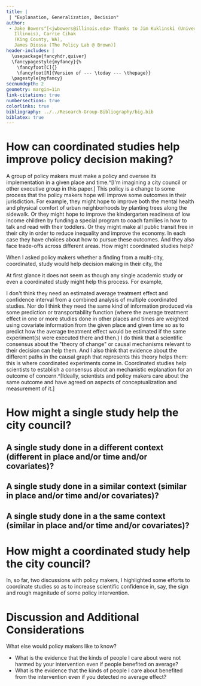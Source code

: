```yaml
---
title: |
 | "Explanation, Generalization, Decision"
author:
 - Jake Bowers^[<jwbowers@illinois.edu> Thanks to Jim Kuklinski (University of
   Illinois), Carrie Cihak
   (King County, WA),
   James Diossa (The Policy Lab @ Brown)]
header-includes: |
  \usepackage{fancyhdr,quiver}
  \fancypagestyle{myfancy}{%
    \fancyfoot[C]{}
    \fancyfoot[R]{Version of --- \today --- \thepage}}
  \pagestyle{myfancy}
secnumdepth: 2
geometry: margin=1in
link-citations: true
numbersections: true
colorlinks: true
bibliography: ../../Research-Group-Bibliography/big.bib
biblatex: true
---
```



# How can coordinated studies help improve policy decision making?

A group of policy makers must make a policy and oversee its implementation in a given place and
time.^[I'm imagining a city council or other executive group in this paper.]
This policy is a change to some process that the policy makers hope will improve
some outcomes in their jurisdiction. For example, they
might hope to improve both the mental health and physical comfort of urban
neighborhoods by planting trees along the sidewalk. Or they might hope to improve the
kindergarten readiness of low income children by funding a special program to
coach families in how to talk and read with their toddlers. Or they might make
all public transit free in their city in order to reduce inequality and improve
the economy. In each case they have choices about how to pursue these outcomes.
And they also face trade-offs across different areas. How might coordinated
studies help?

When I asked policy makers whether a finding from a multi-city, coordinated, study would help
decision making in their city, the 

At first glance it does not seem as though any single academic study or even a
coordinated study might help this process. For example, 

I don't think they need an estimated
average treatment effect and confidence interval from a combined analysis of
multiple coordinated studies. Nor do I think they need the same kind of
information produced via some prediction or transportability function (where the
average treatment effect in one or more studies done in other places and times
are weighted using covariate information from the given place and given time so
as to predict how the average treatment effect would be estimated if the same
experiment(s) were executed there and then.) I do think that a scientific
consensus about the "theory of change" or causal mechanisms relevant to their
decision can help them. And I also think that evidence about the different paths
in the causal graph that represents this theory helps them: this is where
coordinated experiments come in. Coordinated studies help scientists to
establish a consensus about an mechanistic explanation for an outcome of
concern.^[Ideally, scientists and policy makers care about the same outcome and
have agreed on aspects of conceptualization and measurement of it.] 

# How might a single study help the city council?

## A single study done in a different context (different in place and/or time and/or covariates)?

## A single study done in a similar context (similar in place and/or time and/or covariates)?

## A single study done in a the same context (similar in place and/or time and/or covariates)?

# How might a coordinated study help the city council?

In, so far, two discussions with policy makers, I highlighted some efforts to
coordinate studies so as to increase scientific confidence in, say, the sign and
rough magnitude of some policy intervention.


# Discussion and Additional Considerations



What else would policy makers like to know?

 - What is the evidence that the kinds of people I care about were not harmed by
   your intervention even if people benefited on average?
 - What is the evidence that the kinds of people I care about benefited from the
   intervention even if you detected no average effect?


